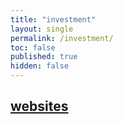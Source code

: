 ```yaml
---
title: "investment"
layout: single
permalink: /investment/
toc: false
published: true
hidden: false
---
```


## [websites](/investment/websites)
